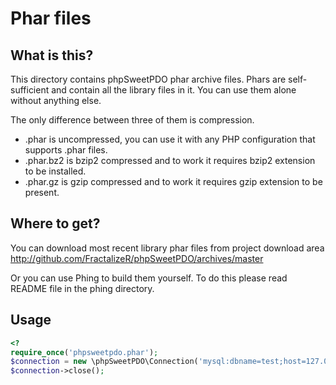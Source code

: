 Phar files
=======================================

What is this?
---------------------------------------

This directory contains phpSweetPDO phar archive files. Phars are self-sufficient
and contain all the library files in it. You can use them alone without anything else.

The only difference between three of them is compression.

*   .phar is uncompressed, you can use it with any PHP configuration
that supports .phar files.
*   .phar.bz2 is bzip2 compressed and to work it requires bzip2 extension to be installed.
*   .phar.gz is gzip compressed and to work it requires gzip extension to be present.


Where to get?
---------------------------------------

You can download most recent library phar files from project download area
http://github.com/FractalizeR/phpSweetPDO/archives/master

Or you can use Phing to build them yourself. To do this please read README file in the phing directory.

Usage
---------------------------------------

```php
<?
require_once('phpsweetpdo.phar');
$connection = new \phpSweetPDO\Connection('mysql:dbname=test;host=127.0.0.1', 'root', '');
$connection->close();
```
